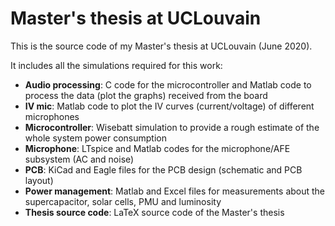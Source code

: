 # Master's thesis at UCLouvain

This is the source code of my Master's thesis at UCLouvain (June 2020).

It includes all the simulations required for this work:
* **Audio processing**: C code for the microcontroller and Matlab code to process the data (plot the graphs) received from the board
* **IV mic**: Matlab code to plot the IV curves (current/voltage) of different microphones
* **Microcontroller**: Wisebatt simulation to provide a rough estimate of the whole system power consumption
* **Microphone**: LTspice and Matlab codes for the microphone/AFE subsystem (AC and noise)
* **PCB**: KiCad and Eagle files for the PCB design (schematic and PCB layout)
* **Power management**: Matlab and Excel files for measurements about the supercapacitor, solar cells, PMU and luminosity
* **Thesis source code**: LaTeX source code of the Master's thesis
